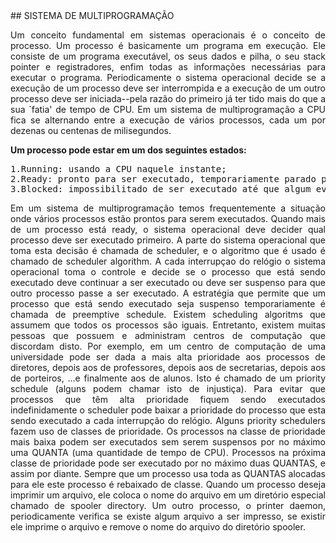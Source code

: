 <meta charset="utf-8">
## SISTEMA DE MULTIPROGRAMAÇÃO

<p align="justify">
Um conceito fundamental em sistemas operacionais é o conceito de processo. Um processo é basicamente um programa em execução.
Ele consiste de um programa executável, os seus dados e pilha, o seu stack pointer e registradores, enfim todas as informações necessárias para executar o programa. 
Periodicamente o sistema operacional decide se a execução de um processo deve ser interrompida e a execução de um outro processo deve ser iniciada--pela razão do primeiro já ter tido mais do que a sua `fatia' de tempo de CPU. Em um sistema de multiprogramação a CPU fica se alternando entre a execução de vários processos, cada um por dezenas ou centenas de milisegundos. 
</p>
<Strong>Um processo pode estar em um dos seguintes estados: </Strong>

<pre>
1.Running: usando a CPU naquele instante; 
2.Ready: pronto para ser executado, temporariamente parado para que outro processo possa ser executado; e 
3.Blocked: impossibilitado de ser executado até que algum evento externo ocorra. 
</pre>

<p align="justify">
Em um sistema de multiprogramação temos frequentemente a situação onde vários processos estão prontos para serem executados.
Quando mais de um processo está ready, o sistema operacional deve decider qual processo deve ser executado primeiro.
A parte do sistema operacional que toma esta decisão é chamada de scheduler, e o algoritmo que é usado é chamado de scheduler algorithm.
A cada interrupçao do relógio o sistema operacional toma o controle e decide se o processo que está sendo executado deve continuar a ser executado ou deve ser suspenso para que outro processo passe a ser executado.
A estratégia que permite que um processo que está sendo executado seja suspenso temporariamente é chamada de preemptive schedule. 
Existem scheduling algoritms que assumem que todos os processos são iguais. Entretanto, existem muitas pessoas que possuem e administram centros de computação que discordam disto.
Por exemplo, em um centro de computação de uma universidade pode ser dada a mais alta prioridade aos processos de diretores, depois aos de professores, depois aos de secretarias, depois aos de porteiros, ...e finalmente aos de alunos.
Isto é chamado de um priority schedule (alguns podem chamar isto de injustiça). 
Para evitar que processos que têm alta prioridade fiquem sendo executados indefinidamente o scheduler pode baixar a prioridade do processo que esta sendo executado a cada interrupção do relógio. 
Alguns priority schedulers fazem uso de classes de prioridade. Os processos na classe de prioridade mais baixa podem ser executados sem serem suspensos por no máximo uma QUANTA (uma quantidade de tempo de CPU).
Processos na próxima classe de prioridade pode ser executado por no máximo duas QUANTAS, e assim por diante. Sempre que um processo usa toda as QUANTAS alocadas para ele este processo é rebaixado de classe. 
Quando um processo deseja imprimir um arquivo, ele coloca o nome do arquivo em um diretório especial chamado de spooler directory.
Um outro processo, o printer daemon, periodicamente verifica se existe algum arquivo a ser impresso, se existir ele imprime o arquivo e remove o nome do arquivo do diretório spooler. 
</p>

